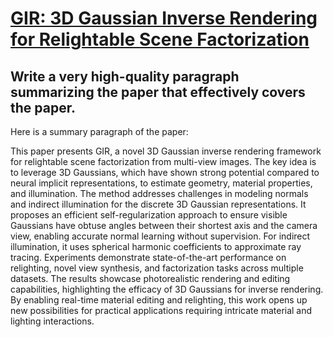 # [GIR: 3D Gaussian Inverse Rendering for Relightable Scene Factorization](https://arxiv.org/abs/2312.05133)

## Write a very high-quality paragraph summarizing the paper that effectively covers the paper.

 Here is a summary paragraph of the paper:

This paper presents GIR, a novel 3D Gaussian inverse rendering framework for relightable scene factorization from multi-view images. The key idea is to leverage 3D Gaussians, which have shown strong potential compared to neural implicit representations, to estimate geometry, material properties, and illumination. The method addresses challenges in modeling normals and indirect illumination for the discrete 3D Gaussian representations. It proposes an efficient self-regularization approach to ensure visible Gaussians have obtuse angles between their shortest axis and the camera view, enabling accurate normal learning without supervision. For indirect illumination, it uses spherical harmonic coefficients to approximate ray tracing. Experiments demonstrate state-of-the-art performance on relighting, novel view synthesis, and factorization tasks across multiple datasets. The results showcase photorealistic rendering and editing capabilities, highlighting the efficacy of 3D Gaussians for inverse rendering. By enabling real-time material editing and relighting, this work opens up new possibilities for practical applications requiring intricate material and lighting interactions.
